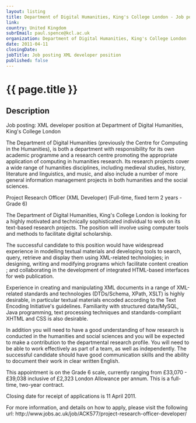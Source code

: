```yaml
---
layout: listing
title: Department of Digital Humanities, King's College London - Job posting - XML developer position
link:
country: United Kingdom
subrEmail: paul.spence@kcl.ac.uk
organization: Department of Digital Humanities, King's College London 
date: 2011-04-11
closingDate: 
jobTitle: Job posting XML developer position
published: false
---
```



# {{ page.title }}

## Description

<p>Job posting: XML developer position at Department of Digital Humanities, King's College London</p>



<p>The Department of Digital Humanities (previously the Centre for Computing in the Humanities), is both a department with responsibility for its own academic programme and a research centre promoting the appropriate application of computing in humanities research. Its research projects cover a wide range of humanities disciplines, including medieval studies, history, literature and linguistics, and music, and also include a number of more general information management projects in both humanities and the social sciences.</p>


<p>Project Research Officer (XML Developer) (Full-time, fixed term 2 years - Grade 6)</p>



<p>The Department of Digital Humanities, King's College London is looking for a highly motivated and technically sophisticated individual to work on its text-based research projects. The position will involve using computer tools and methods to facilitate digital scholarship.</p>



<p>The successful candidate to this position would have widespread experience in modelling textual materials and developing tools to search, query, retrieve and display them using XML-related technologies; in designing, writing and modifying programs which facilitate content creation ; and collaborating in the development of integrated HTML-based interfaces for web publication.</p>

<p>Experience in creating and manipulating XML documents in a range of XML-related standards and technologies (DTDs/Schema, XPath, XSLT) is highly desirable, in particular textual materials encoded according to the Text Encoding Initiative's guidelines. Familiarity with structured data/MySQL, Java programming, text processing techniques and standards-compliant XHTML and CSS is also desirable.</p>


<p>In addition you will need to have a good understanding of how research is conducted in the humanities and social sciences and you will be expected to make a contribution to the departmental research profile. You will need to be able to work effectively as part of a team, as well as independently. The successful candidate should have good communication skills and the ability to document their work in clear written English.</p>


<p>This appointment is on the Grade 6 scale, currently ranging from £33,070 - £39,038 inclusive of £2,323 London Allowance per annum. This is a full-time, two-year contract.</p>


<p>Closing date for receipt of applications is 11 April 2011.</p>


<p>For more information, and details on how to apply, please visit the following url:
http://www.jobs.ac.uk/job/ACK577/project-research-officer-developer/</p>



